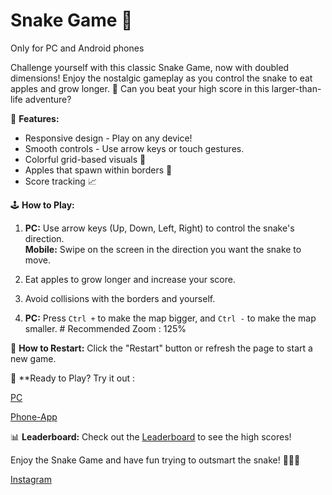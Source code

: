 # Snake Game 🐍
Only for PC and Android phones 

Challenge yourself with this classic Snake Game, now with doubled dimensions! Enjoy the nostalgic gameplay as you control the snake to eat apples and grow longer. 🍏 Can you beat your high score in this larger-than-life adventure?

🔧 **Features:**
- Responsive design - Play on any device!
- Smooth controls - Use arrow keys or touch gestures.
- Colorful grid-based visuals 🎨
- Apples that spawn within borders 🍎
- Score tracking 📈

🕹️ **How to Play:**
1. **PC:** Use arrow keys (Up, Down, Left, Right) to control the snake's direction.  
   **Mobile:** Swipe on the screen in the direction you want the snake to move.
   
2. Eat apples to grow longer and increase your score.

3. Avoid collisions with the borders and yourself.

4. **PC:** Press `Ctrl +` to make the map bigger, and `Ctrl -` to make the map smaller. # Recommended Zoom : 125% 

🔄 **How to Restart:**
Click the "Restart" button or refresh the page to start a new game.

🚀 **Ready to Play? Try it out :

 [PC](https://vatistasdimitris.github.io/snakegame/)
 
 [Phone-App](snakegame.apk)

📊 **Leaderboard:** Check out the [Leaderboard](leaderboard.md) to see the high scores!


Enjoy the Snake Game and have fun trying to outsmart the snake! 🚴‍♂️🐍

[Instagram](https://instagram.com/vatistasdimitris)
